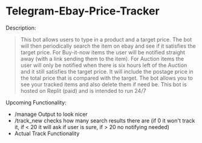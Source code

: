 # Telegram-Ebay-Price-Tracker

Description:
> This bot allows users to type in a product and a target price. The bot will then periodically search the item on ebay and see if it satisfies the target price. For Buy-it-now items the user will be notified straight away (with a link sending them to the item). For Auction items the user will only be notified when there is six hours left of the Auction and it still satisfies the target price. It will include the postage price in the total price that is compared with the target. The bot allows you to see your tracked items and also delete them if need be. This bot is hosted on Replit (paid) and is intended to run 24/7

Upcoming Functionality:
- /manage Output to look nicer
- /track_new checks how many search results there are (if 0 it won't track it, if < 20 it will ask if user is sure, if > 20 no notifying needed)
- Actual Track Functionality

